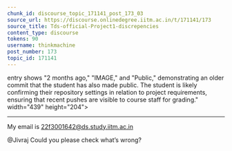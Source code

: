 ```yaml
---
chunk_id: discourse_topic_171141_post_173_03
source_url: https://discourse.onlinedegree.iitm.ac.in/t/171141/173
source_title: Tds-official-Project1-discrepencies
content_type: discourse
tokens: 90
username: thinkmachine
post_number: 173
topic_id: 171141
---
```


 entry shows "2 months ago," "IMAGE," and "Public," demonstrating an older commit that the student has also made public. The student is likely confirming their repository settings in relation to project requirements, ensuring that recent pushes are visible to course staff for grading." width="439" height="204">

---

My email is 22f3001642@ds.study.iitm.ac.in

@Jivraj Could you please check what’s wrong?
